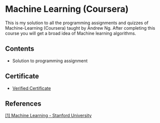 # Machine Learning (Coursera)
This is my solution to all the programming assignments and quizzes of Machine-Learning (Coursera) taught by Andrew Ng. After completing this course you will get a broad idea of Machine learning algorithms.

## Contents
* Solution to programming assignment

## Certificate
* [Verified Certificate](https://www.coursera.org/account/accomplishments/certificate/HGEGDZEU7FTB)

## References
[[1] Machine Learning - Stanford University](https://www.coursera.org/learn/machine-learning)